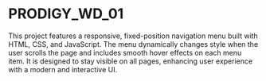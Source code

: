 # PRODIGY_WD_01
This project features a responsive, fixed-position navigation menu built with HTML, CSS, and JavaScript. The menu dynamically changes style when the user scrolls the page and includes smooth hover effects on each menu item. It is designed to stay visible on all pages, enhancing user experience with a modern and interactive UI.
